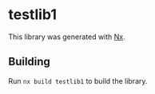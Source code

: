 # testlib1

This library was generated with [Nx](https://nx.dev).

## Building

Run `nx build testlib1` to build the library.
